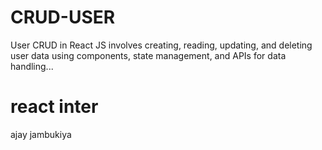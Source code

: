# CRUD-USER
User CRUD in React JS involves creating, reading, updating, and deleting user data using components, state management, and APIs for data handling...

# react inter
ajay jambukiya
